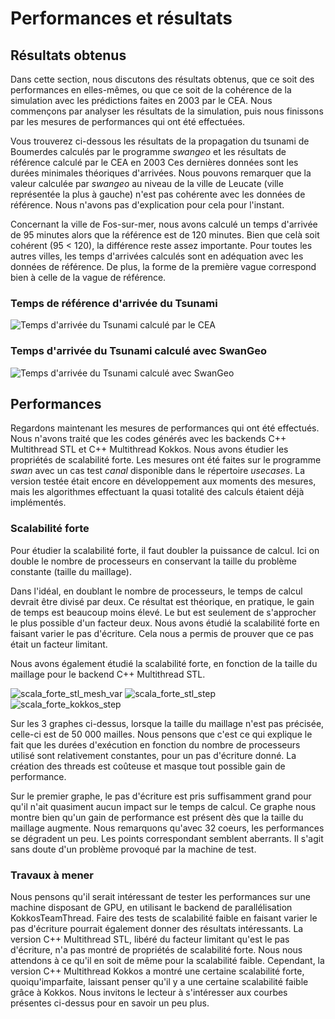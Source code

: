 # Performances et résultats

## Résultats obtenus

Dans cette section, nous discutons des résultats obtenus, que ce soit des performances en elles-mêmes, ou que ce soit de la cohérence de la simulation avec les prédictions faites en 2003 par le CEA.
Nous commençons par analyser les résultats de la simulation, puis nous finissons par les mesures de performances qui ont été effectuées.

Vous trouverez ci-dessous les résultats de la propagation du tsunami de Boumerdes calculés par le programme *swangeo* et les résultats de référence calculé par le CEA en 2003
Ces dernières données sont les durées minimales théoriques d'arrivées.
Nous pouvons remarquer que la valeur calculée par *swangeo* au niveau de la ville de Leucate (ville représentée la plus à gauche) n'est pas cohérente avec les données de référence. 
Nous n'avons pas d'explication pour cela pour l'instant.

Concernant la ville de Fos-sur-mer, nous avons calculé un temps d'arrivée de 95 minutes alors que la référence est de 120 minutes.
Bien que celà soit cohérent (95 < 120), la différence reste assez importante.
Pour toutes les autres villes, les temps d'arrivées calculés sont en adéquation avec les données de référence.
De plus, la forme de la première vague correspond bien à celle de la vague de référence.

### Temps de référence d'arrivée du Tsunami

<img src="./img/simulationBoumerdesAnnotationCEA.svg" alt="Temps d'arrivée du Tsunami calculé par le CEA" title="Temps d'arrivée du Tsunami calculé par le CEA"/>

### Temps d'arrivée du Tsunami calculé avec SwanGeo

<img src="./img/simulationBoumerdesAnnotationCalc.svg" alt="Temps d'arrivée du Tsunami calculé avec SwanGeo" title="Temps d'arrivée du Tsunami calculé avec SwanGeo"/>


## Performances

Regardons maintenant les mesures de performances qui ont été effectués.
Nous n'avons traité que les codes générés avec les backends C++ Multithread STL et C++ Multithread Kokkos.
Nous avons étudier les propriétés de scalabilité forte.
Les mesures ont été faites sur le programme *swan* avec un cas test *canal* disponible dans le répertoire *usecases*.
La version testée était encore en développement aux moments des mesures, mais les algorithmes effectuant la quasi totalité des calculs étaient déjà implémentés.

### Scalabilité forte

Pour étudier la scalabilité forte, il faut doubler la puissance de calcul.
Ici on double le nombre de processeurs en conservant la taille du problème constante (taille du maillage).

Dans l'idéal, en doublant le nombre de processeurs, le temps de calcul devrait être divisé par deux.
Ce résultat est théorique, en pratique, le gain de temps est beaucoup moins élevé.
Le but est seulement de s'approcher le plus possible d'un facteur deux.
Nous avons étudié la scalabilité forte en faisant varier le pas d'écriture.
Cela nous a permis de prouver que ce pas était un facteur limitant.

Nous avons également étudié la scalabilité forte, en fonction de la taille du maillage pour le backend C++ Multithread STL.

<img src="./img/scala_forte_stl_mesh_var.png" alt="scala_forte_stl_mesh_var"/>

<img src="./img/scala_forte_stl_step.png" alt=" scala_forte_stl_step"/>

<img src="./img/scala_forte_kokkos_step.png" alt="scala_forte_kokkos_step"/>

Sur les 3 graphes ci-dessus, lorsque la taille du maillage n'est pas précisée, celle-ci est de 50 000 mailles.
Nous pensons que c'est ce qui explique le fait que les durées d'exécution en fonction du nombre de processeurs utilisé sont relativement constantes, pour un pas d'écriture donné.
La création des threads est coûteuse et masque tout possible gain de performance.

Sur le premier graphe, le pas d'écriture est pris suffisamment grand pour qu'il n'ait quasiment aucun impact sur le temps de calcul.
Ce graphe nous montre bien qu'un gain de performance est présent dès que la taille du maillage augmente. 
Nous remarquons qu'avec 32 coeurs, les performances se dégradent un peu. Les points correspondant semblent aberrants. Il s'agit sans doute d'un problème provoqué par la machine de test.

### Travaux à mener

Nous pensons qu'il serait intéressant de tester les performances sur une machine disposant de GPU, en utilisant le backend de parallélisation KokkosTeamThread.
Faire des tests de scalabilité faible en faisant varier le pas d'écriture pourrait également donner des résultats intéressants.
La version C++ Multithread STL, libéré du facteur limitant qu'est le pas d'écriture, n'a pas montré de propriétés de scalabilité forte.
Nous nous attendons à ce qu'il en soit de même pour la scalabilité faible.
Cependant, la version C++ Multithread Kokkos a montré une certaine scalabilité forte, quoiqu'imparfaite, laissant penser qu'il y a une certaine scalabilité faible grâce à Kokkos.
Nous invitons le lecteur à s'intéresser aux courbes présentes ci-dessus pour en savoir un peu plus.

